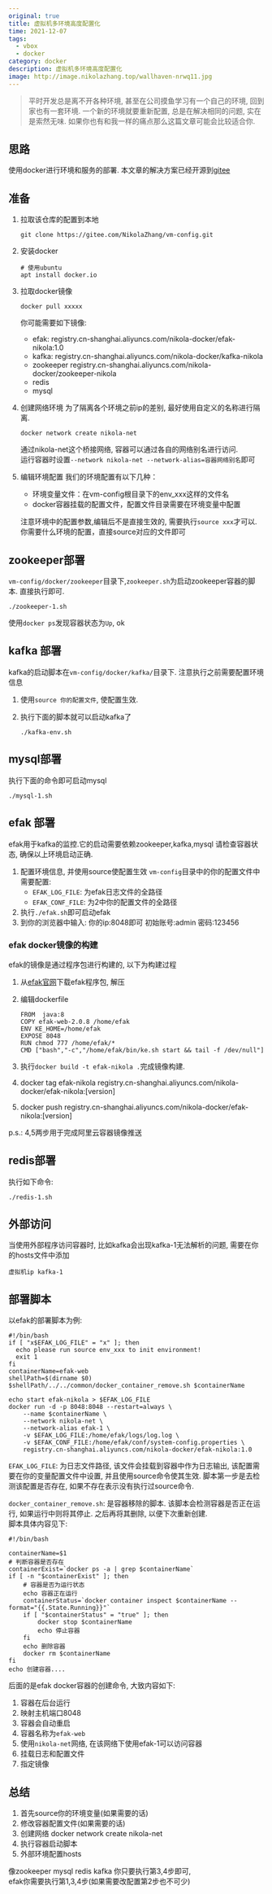```yaml
---
original: true
title: 虚拟机多环境高度配置化
time: 2021-12-07
tags: 
  - vbox
  - docker
category: docker
description: 虚拟机多环境高度配置化 
image: http://image.nikolazhang.top/wallhaven-nrwq11.jpg
---
```


> 平时开发总是离不开各种环境, 甚至在公司摸鱼学习有一个自己的环境, 回到家也有一套环境. 一个新的环境就要重新配置, 总是在解决相同的问题, 实在是索然无味. 如果你也有和我一样的痛点那么这篇文章可能会比较适合你.

## 思路

使用docker进行环境和服务的部署. 本文章的解决方案已经开源到[gitee](https://gitee.com/NikolaZhang/vm-config)

## 准备

1. 拉取该仓库的配置到本地

    ```shell
    git clone https://gitee.com/NikolaZhang/vm-config.git
    ```

2. 安装docker

    ```shell
    # 使用ubuntu
    apt install docker.io
    ```

3. 拉取docker镜像

    ```shell
    docker pull xxxxx
    ```

    你可能需要如下镜像:
    - efak: registry.cn-shanghai.aliyuncs.com/nikola-docker/efak-nikola:1.0
    - kafka: registry.cn-shanghai.aliyuncs.com/nikola-docker/kafka-nikola
    - zookeeper registry.cn-shanghai.aliyuncs.com/nikola-docker/zookeeper-nikola
    - redis
    - mysql

4. 创建网络环境
    为了隔离各个环境之前ip的差别, 最好使用自定义的名称进行隔离.

    ```shell
    docker network create nikola-net
    ```

    通过nikola-net这个桥接网络, 容器可以通过各自的网络别名进行访问.  
    运行容器时设置`--network nikola-net --network-alias=容器网络别名`即可

5. 编辑环境配置
    我们的环境配置有以下几种：
    - 环境变量文件：在vm-config根目录下的env_xxx这样的文件名
    - docker容器挂载的配置文件，配置文件目录需要在环境变量中配置

    注意环境中的配置参数,编辑后不是直接生效的, 需要执行`source xxx`才可以.
    你需要什么环境的配置，直接source对应的文件即可

## zookeeper部署

`vm-config/docker/zookeeper`目录下,`zookeeper.sh`为启动zookeeper容器的脚本. 直接执行即可.

```shell
./zookeeper-1.sh
```

使用`docker ps`发现容器状态为`Up`, ok

## kafka 部署

kafka的启动脚本在`vm-config/docker/kafka/`目录下.
注意执行之前需要配置环境信息

1. 使用`source 你的配置文件`, 使配置生效.
2. 执行下面的脚本就可以启动kafka了

    ```shell
    ./kafka-env.sh
    ```

## mysql部署

执行下面的命令即可启动mysql

```shell
./mysql-1.sh
```

## efak 部署

efak用于kafka的监控.它的启动需要依赖zookeeper,kafka,mysql
请检查容器状态, 确保以上环境启动正确.

1. 配置环境信息, 并使用source使配置生效
    `vm-config`目录中的你的配置文件中需要配置:
     - `EFAK_LOG_FILE`: 为efak日志文件的全路径
     - `EFAK_CONF_FILE`: 为2中你的配置文件的全路径
2. 执行`./efak.sh`即可启动efak
3. 到你的浏览器中输入: 你的ip:8048即可
初始账号:admin  密码:123456

### efak docker镜像的构建

efak的镜像是通过程序包进行构建的, 以下为构建过程

1. 从[efak官网](http://download.kafka-eagle.org/)下载efak程序包, 解压
2. 编辑dockerfile

    ```shell
    FROM  java:8
    COPY efak-web-2.0.8 /home/efak
    ENV KE_HOME=/home/efak
    EXPOSE 8048
    RUN chmod 777 /home/efak/*
    CMD ["bash","-c","/home/efak/bin/ke.sh start && tail -f /dev/null"]
    ```

3. 执行`docker build -t efak-nikola .`完成镜像构建.
4. docker tag efak-nikola registry.cn-shanghai.aliyuncs.com/nikola-docker/efak-nikola:[version]
5. docker push registry.cn-shanghai.aliyuncs.com/nikola-docker/efak-nikola:[version]

p.s.: 4,5两步用于完成阿里云容器镜像推送

## redis部署

执行如下命令:

```shell
./redis-1.sh
```

## 外部访问

当使用外部程序访问容器时, 比如kafka会出现kafka-1无法解析的问题, 需要在你的hosts文件中添加

```text
虚拟机ip kafka-1
```

## 部署脚本

以efak的部署脚本为例:

```shell
#!/bin/bash
if [ "x$EFAK_LOG_FILE" = "x" ]; then
  echo please run source env_xxx to init environment!
  exit 1
fi
containerName=efak-web
shellPath=$(dirname $0)
$shellPath/../../common/docker_container_remove.sh $containerName

echo start efak-nikola > $EFAK_LOG_FILE
docker run -d -p 8048:8048 --restart=always \
    --name $containerName \
    --network nikola-net \
    --network-alias efak-1 \
    -v $EFAK_LOG_FILE:/home/efak/logs/log.log \
    -v $EFAK_CONF_FILE:/home/efak/conf/system-config.properties \
    registry.cn-shanghai.aliyuncs.com/nikola-docker/efak-nikola:1.0
```

`EFAK_LOG_FILE`: 为日志文件路径, 该文件会挂载到容器中作为日志输出, 该配置需要在你的变量配置文件中设置, 并且使用source命令使其生效.
脚本第一步是去检测该配置是否存在, 如果不存在表示没有执行过source命令.

`docker_container_remove.sh`: 是容器移除的脚本. 该脚本会检测容器是否正在运行, 如果运行中则将其停止. 之后再将其删除, 以便下次重新创建.  
脚本具体内容见下:

```shell
#!/bin/bash

containerName=$1
# 判断容器是否存在
containerExist=`docker ps -a | grep $containerName`
if [ -n "$containerExist" ]; then
    # 容器是否为运行状态
    echo 容器正在运行
    containerStatus=`docker container inspect $containerName --format="{{.State.Running}}"`
    if [ "$containerStatus" = "true" ]; then
        docker stop $containerName
        echo 停止容器
    fi
    echo 删除容器
    docker rm $containerName
fi
echo 创建容器....
```

后面的是efak docker容器的创建命令, 大致内容如下:

1. 容器在后台运行
2. 映射主机端口8048
3. 容器会自动重启
4. 容器名称为`efak-web`
5. 使用`nikola-net`网络, 在该网络下使用efak-1可以访问容器
6. 挂载日志和配置文件
7. 指定镜像

## 总结

1. 首先source你的环境变量(如果需要的话)
2. 修改容器配置文件(如果需要的话)
3. 创建网络 docker network create nikola-net
4. 执行容器启动脚本
5. 外部环境配置hosts

像zookeeper mysql redis kafka 你只要执行第3,4步即可,  
efak你需要执行第1,3,4步(如果需要改配置第2步也不可少)
